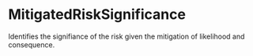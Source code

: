 MitigatedRiskSignificance
=========================

Identifies the signifiance of the risk given the mitigation of likelihood and consequence.
